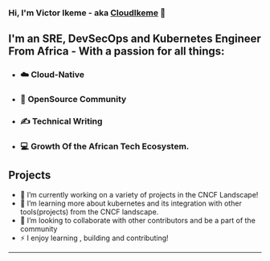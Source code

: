 ### Hi, I'm Victor Ikeme - aka [CloudIkeme](https://ng.linkedin.com/in/victor-ikeme-838457232) 👋

## I'm an SRE, DevSecOps and Kubernetes Engineer From Africa - With a passion for all things: 
- ### ☁️ Cloud-Native
- ### 🤝 OpenSource Community
- ### ✍️ Technical Writing
- ### 💻 Growth Of the African Tech Ecosystem.

## Projects

- 🔭 I’m currently working on a variety of projects in the CNCF Landscape!
- 🌱 I’m learning more about kubernetes and its integration with other tools(projects) from the CNCF landscape.
- 👯 I’m looking to collaborate with other contributors and be a part of the community
- ⚡ I enjoy learning , building and contributing! 

<!--- ### Connect with me:

[<img align="left" alt="neonmirrors.net" width="22px" src="https://raw.githubusercontent.com/iconic/open-iconic/master/svg/globe.svg" />][website]
[<img align="left" alt="chipzoller | Twitter" width="22px" src="https://cdn.jsdelivr.net/npm/simple-icons@v3/icons/twitter.svg" />][twitter]
[<img align="left" alt="chipzoller | LinkedIn" width="22px" src="https://cdn.jsdelivr.net/npm/simple-icons@v3/icons/linkedin.svg" />][linkedin]

<br />

### Languages and Tools:

[<img align="left" alt="Visual Studio Code" width="26px" src="https://raw.githubusercontent.com/github/explore/80688e429a7d4ef2fca1e82350fe8e3517d3494d/topics/visual-studio-code/visual-studio-code.png" />](https://code.visualstudio.com/)
[<img align="left" alt="Git" width="26px" src="https://raw.githubusercontent.com/github/explore/80688e429a7d4ef2fca1e82350fe8e3517d3494d/topics/git/git.png" />](https://git-scm.com/)
[<img align="left" alt="GitHub" width="26px" src="https://raw.githubusercontent.com/github/explore/78df643247d429f6cc873026c0622819ad797942/topics/github/github.png" />](https://github.com/)

<br />
<br />

### 📕 Latest Blog Posts
<!-- BLOG-POST-LIST:START -->
<!--- [One-Time Pass Codes for Kyverno...With Quotas!](https://neonmirrors.net/post/2023-08/one-time-pass-codes-with-quotas/)
- [Experimental Generic JSON Validation with Kyverno](https://neonmirrors.net/post/2023-07/experimental-generic-json-validation-with-kyverno/)
- [Scheduled Mutations with Kyverno](https://neonmirrors.net/post/2023-07/scheduled-kyverno-mutations/)
- [One-Time Pass Codes for Kyverno](https://neonmirrors.net/post/2023-06/one-time-pass-codes-for-kyverno/)
- [Signing and Automating Policy Exceptions](https://neonmirrors.net/post/2023-03/signing-and-automating-policy-exceptions/) --->
<!-- BLOG-POST-LIST:END -->

---

<!--- [website]: https://neonmirrors.net
[twitter]: https://twitter.com/chipzoller
[linkedin]: https://linkedin.com/in/chipzoller --->

<!--
**CloudIkeme/CloudIkeme** is a ✨ _special_ ✨ repository because its `README.md` (this file) appears on your GitHub profile.

Here are some ideas to get you started:

- 🔭 I’m currently working on ...
- 🌱 I’m currently learning ...
- 👯 I’m looking to collaborate on ...
- 🤔 I’m looking for help with ...
- 💬 Ask me about ...
- 📫 How to reach me: ...
- 😄 Pronouns: ...
- ⚡ Fun fact: ...
-->
